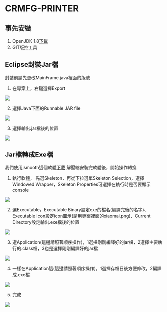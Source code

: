 # CRMFG-PRINTER

## 事先安裝
  1. OpenJDK 1.8[下載](https://developers.redhat.com/products/openjdk/download/)
  2. GIT版控工具

## Eclipse封裝Jar檔
封裝前請先更改MainFrame.java裡面的版號

1. 在專案上，右鍵選擇Export

![](a/c/jar1.png)

  2. 選擇Java下面的Runnable JAR file

![](a/c/jar2.png)

  3. 選擇輸出.jar檔後的位置

![](a/c/jar3.png)

## Jar檔轉成Exe檔
我們使用jsmooth這個軟體[下載](http://jsmooth.sourceforge.net/)
解壓縮安裝完軟體後，開始操作轉換

  1. 執行軟體， 先選Skeleton，再從下拉選單Skeleton Selection，選擇Windowed Wrapper，Skeleton Properties可選擇在執行時是否要顯示console

![](a/b/exe1.png)

  2. 選Executable，Executable Binary設定exe的檔名(編譯完後的名字)、Executable Icon設定icon圖示(請用專案裡面的xiaomai.png)、Current Directory設定輸出.exe檔後的位置

![](a/b/exe2.png)

  3. 選Application(這邊請照著順序操作)，1選擇剛剛編譯好的jar檔，2選擇主要執行的.class檔，3也是選擇剛剛編譯好的jar檔

![](a/b/exe3.png)

  4.  一樣在Application這(這邊請照著順序操作)，1選擇存檔日後方便修改，2編譯成.exe檔

![](a/b/exe4.png)

  5. 完成

![](a/b/exe5.png)
